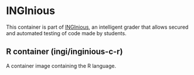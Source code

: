 INGInious
=========

This container is part of [INGInious](https://github.com/UCL-INGI/INGInious), an intelligent grader that allows secured and automated testing of code made by students. 

R container (ingi/inginious-c-r)
----------------------------------

A container image containing the R language.
